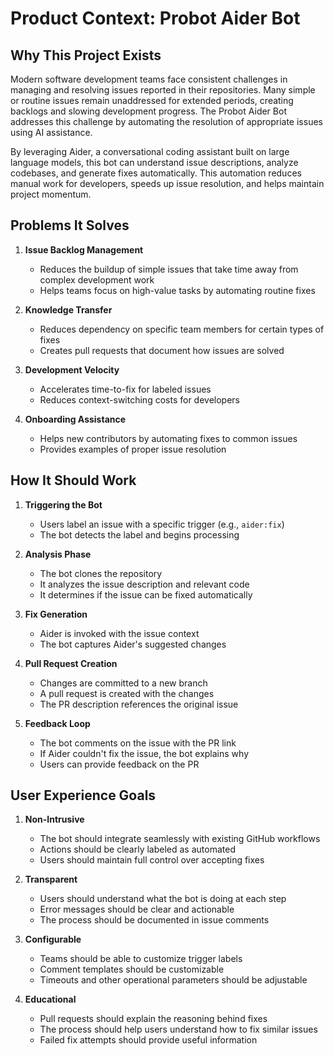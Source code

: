 # Product Context: Probot Aider Bot

## Why This Project Exists

Modern software development teams face consistent challenges in managing and resolving issues reported in their repositories. Many simple or routine issues remain unaddressed for extended periods, creating backlogs and slowing development progress. The Probot Aider Bot addresses this challenge by automating the resolution of appropriate issues using AI assistance.

By leveraging Aider, a conversational coding assistant built on large language models, this bot can understand issue descriptions, analyze codebases, and generate fixes automatically. This automation reduces manual work for developers, speeds up issue resolution, and helps maintain project momentum.

## Problems It Solves

1. **Issue Backlog Management**
   - Reduces the buildup of simple issues that take time away from complex development work
   - Helps teams focus on high-value tasks by automating routine fixes

2. **Knowledge Transfer**
   - Reduces dependency on specific team members for certain types of fixes
   - Creates pull requests that document how issues are solved

3. **Development Velocity**
   - Accelerates time-to-fix for labeled issues
   - Reduces context-switching costs for developers

4. **Onboarding Assistance**
   - Helps new contributors by automating fixes to common issues
   - Provides examples of proper issue resolution

## How It Should Work

1. **Triggering the Bot**
   - Users label an issue with a specific trigger (e.g., `aider:fix`)
   - The bot detects the label and begins processing

2. **Analysis Phase**
   - The bot clones the repository
   - It analyzes the issue description and relevant code
   - It determines if the issue can be fixed automatically

3. **Fix Generation**
   - Aider is invoked with the issue context
   - The bot captures Aider's suggested changes

4. **Pull Request Creation**
   - Changes are committed to a new branch
   - A pull request is created with the changes
   - The PR description references the original issue

5. **Feedback Loop**
   - The bot comments on the issue with the PR link
   - If Aider couldn't fix the issue, the bot explains why
   - Users can provide feedback on the PR

## User Experience Goals

1. **Non-Intrusive**
   - The bot should integrate seamlessly with existing GitHub workflows
   - Actions should be clearly labeled as automated
   - Users should maintain full control over accepting fixes

2. **Transparent**
   - Users should understand what the bot is doing at each step
   - Error messages should be clear and actionable
   - The process should be documented in issue comments

3. **Configurable**
   - Teams should be able to customize trigger labels
   - Comment templates should be customizable
   - Timeouts and other operational parameters should be adjustable

4. **Educational**
   - Pull requests should explain the reasoning behind fixes
   - The process should help users understand how to fix similar issues
   - Failed fix attempts should provide useful information
